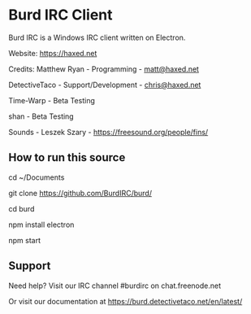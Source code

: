# Burd IRC Client

Burd IRC is a Windows IRC client written on Electron.

Website: https://haxed.net

Credits:
Matthew Ryan - Programming - matt@haxed.net

DetectiveTaco - Support/Development - chris@haxed.net

Time-Warp - Beta Testing

shan - Beta Testing

Sounds - Leszek Szary - https://freesound.org/people/fins/


## How to run this source

cd ~/Documents

git clone https://github.com/BurdIRC/burd/

cd burd

npm install electron

npm start


## Support

Need help? Visit our IRC channel #burdirc on chat.freenode.net 

Or visit our documentation at https://burd.detectivetaco.net/en/latest/
